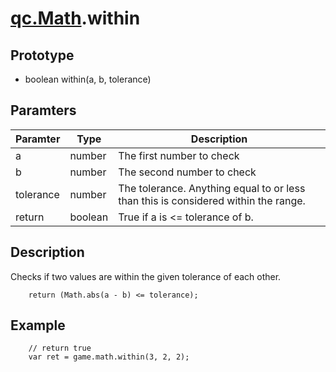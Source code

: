 # [qc.Math](README.md).within

## Prototype
* boolean within(a, b, tolerance)

## Paramters
| Paramter | Type | Description |
| ------------- | ------------- | -------------|
| a | number | The first number to check      |
| b | number |  The second number to check |
| tolerance | number | The tolerance. Anything equal to or less than this is considered within the range.     |
| return | boolean | True if a is <= tolerance of b.  |

## Description
Checks if two values are within the given tolerance of each other.
````
    return (Math.abs(a - b) <= tolerance);
````

## Example
````
    // return true
    var ret = game.math.within(3, 2, 2);
````
